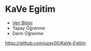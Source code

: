 # KaVe Egitim

 - [Veri Bilimi](https://github.com/uzay00/KaVe-Egitim/tree/master/VeriBilimi)
 - Yapay Öğrenme
 - Derin Öğrenme

https://github.com/uzay00/KaVe-Egitim
